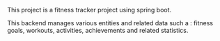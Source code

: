 This project is a fitness tracker project using spring boot.

This backend manages various entities and related data such a : fitness goals, workouts, activities, achievements and related statistics.